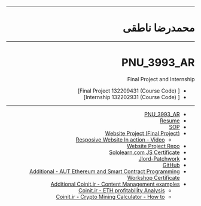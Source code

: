

<div dir="rtl">

---------

# محمدرضا ناطقی
---------
  
# PNU_3993_AR
Final Project and Internship

- [ Final Project   132209431 (Course Code)]
- [ Internship      132202931 (Course Code)]
  
---------
- [PNU_3993_AR](https://github.com/Nateghi7/PNU_3993_AR)
- [Resume](https://nateghi7.github.io/ResponsiveResumeWebsite/) 
- [SOP](https://forughiamir.github.io/SOP/)
- [Website Project (Final Project)](https://nateghi7.github.io/ResponsiveResumeWebsite/)
  - [Resposive Website In action - Video](https://github.com/Nateghi7/WebResumeSampleMovie/blob/main/README.md)
- [Website Project Repo](https://github.com/Nateghi7/ResponsiveResumeWebsite)
- [Sololearn.com JS Certificate](https://github.com/Nateghi7/JavaScript-Certification/blob/main/Cert-SoloLearn-JS.png)
- [Jlord-Patchwork](https://github.com/Nateghi7/Jlord-Patchwork/blob/main/Github-Jlord.jpg)
- [GitHub](https://github.com/Nateghi7)
- [Additional - AUT Ethereum and Smart Contract Programming Workshop Certificate](https://github.com/Nateghi7/AUTsolidityCert/blob/main/AUTsolidityCert.jpg)
- [Additional Coinit.ir - Content Management examples](https://web.archive.org/web/20201202152336/https://www.coinit.ir/author/nateghi7/)
  - [Coinit.ir - ETH profitability Analysis](https://web.archive.org/web/20201124125429/https://www.coinit.ir/1396/11/eth_profit_analysis/)
  - [Coinit.ir - Crypto Mining Calculator - How to](https://web.archive.org/web/20201126144054/https://www.coinit.ir/1396/10/mining_calculator_howto/)



